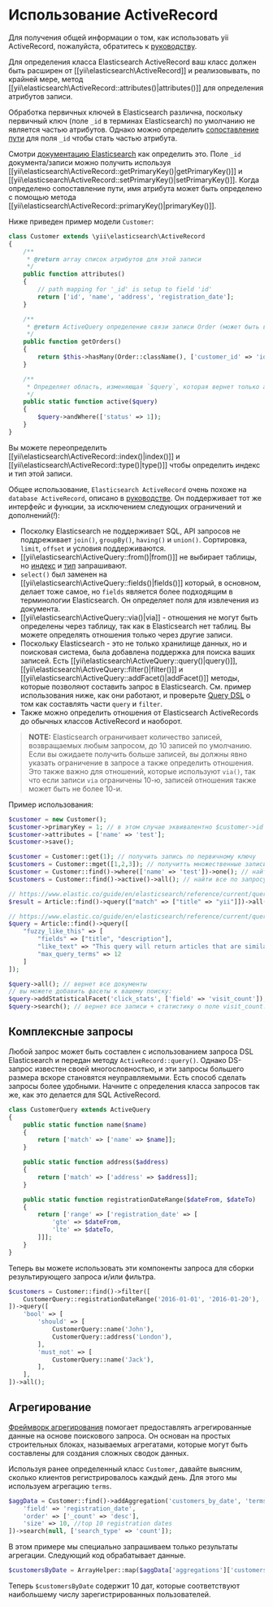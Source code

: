 Использование ActiveRecord
======================

Для получения общей информации о том, как использовать yii ActiveRecord, пожалуйста, обратитесь к [руководству](https://github.com/yiisoft/yii2/blob/master/docs/guide/db-active-record.md).

Для определения класса Elasticsearch ActiveRecord ваш класс должен быть расширен от [[yii\elasticsearch\ActiveRecord]] и реализовывать, по крайней мере, метод [[yii\elasticsearch\ActiveRecord::attributes()|attributes()]] для определения атрибутов записи.

Обработка первичных ключей в Elasticsearch различна, поскольку первичный ключ (поле `_id` в терминах Elasticsearch) по умолчанию не является частью атрибутов. Однако можно определить [сопоставление пути](https://www.elastic.co/guide/en/elasticsearch/reference/current/mapping-id-field.html) для поля `_id` чтобы стать частью атрибута.

Смотри [документацию Elasticsearch](https://www.elastic.co/guide/en/elasticsearch/reference/current/mapping-id-field.html) как определить это. Поле `_id` документа/записи можно получить используя [[yii\elasticsearch\ActiveRecord::getPrimaryKey()|getPrimaryKey()]] и [[yii\elasticsearch\ActiveRecord::setPrimaryKey()|setPrimaryKey()]]. Когда определено сопоставление пути, имя атрибута может быть определено с помощью метода [[yii\elasticsearch\ActiveRecord::primaryKey()|primaryKey()]].

Ниже приведен пример модели `Customer`:

```php
class Customer extends \yii\elasticsearch\ActiveRecord
{
    /**
     * @return array список атрибутов для этой записи
     */
    public function attributes()
    {
        // path mapping for '_id' is setup to field 'id'
        return ['id', 'name', 'address', 'registration_date'];
    }

    /**
     * @return ActiveQuery определение связи записи Order (может быть в другой базе данных, например redis или sql)
     */
    public function getOrders()
    {
        return $this->hasMany(Order::className(), ['customer_id' => 'id'])->orderBy('id');
    }

    /**
     * Определяет область, изменяющая `$query`, которая вернет только активных (status = 1) клиентов
     */
    public static function active($query)
    {
        $query->andWhere(['status' => 1]);
    }
}
```

Вы можете переопределить [[yii\elasticsearch\ActiveRecord::index()|index()]] и [[yii\elasticsearch\ActiveRecord::type()|type()]] чтобы определить индекс и тип этой записи.

Общее использование, `Elasticsearch ActiveRecord` очень похоже на `database ActiveRecord`, описано в [руководстве](https://github.com/yiisoft/yii2/blob/master/docs/guide/active-record.md).
Он поддерживает тот же интерфейс и функции, за исключением следующих ограничений и дополнений(*!*):

- Посколку Elasticsearch не поддерживает SQL, API запросов не поддреживает `join()`, `groupBy()`, `having()` и `union()`.
  Сортировка, `limit`, `offset` и условия поддерживаются.
- [[yii\elasticsearch\ActiveQuery::from()|from()]] не выбирает таблицы, но [индекс](https://www.elastic.co/guide/en/elasticsearch/reference/current/glossary.html#glossary-index) и [тип](https://www.elastic.co/guide/en/elasticsearch/reference/current/glossary.html#glossary-type) запрашивают.
- `select()` был заменен на [[yii\elasticsearch\ActiveQuery::fields()|fields()]] который, в основном, делает тоже самое, но `fields` является более подходящим в терминологии Elasticsearch. Он определяет поля для извлечения из документа.
- [[yii\elasticsearch\ActiveQuery::via()|via]] - отношения не могут быть определены через таблицу, так как в Elasticsearch нет таблиц. Вы можете определять отношения только через другие записи.
- Поскольку Elasticsearch - это не только хранилище данных, но и поисковая система, была добавлена поддержка для поиска ваших записей. Есть [[yii\elasticsearch\ActiveQuery::query()|query()]], [[yii\elasticsearch\ActiveQuery::filter()|filter()]] и [[yii\elasticsearch\ActiveQuery::addFacet()|addFacet()]] методы, которые позволяют составить запрос в Elasticsearch. См. пример использования ниже, как они работают, и проверьте [Query DSL](https://www.elastic.co/guide/en/elasticsearch/reference/current/query-dsl.html) о том как составлять части `query` и `filter`.
- Также можно определить отношения от Elasticsearch ActiveRecords до обычных классов ActiveRecord и наоборот.

> **NOTE:** Elasticsearch ограничивает количество записей, возвращаемых любым запросом, до 10 записей по умолчанию.
> Если вы ожидаете получить больше записей, вы должны явно указать ограничение в запросе а также определить отношения.
> Это также важно для отношений, которые используют `via()`, так что если записи `via` ограничены 10-ю, записей отношения также может быть не более 10-и.

Пример использования:

```php
$customer = new Customer();
$customer->primaryKey = 1; // в этом случае эквивалентно $customer->id = 1;
$customer->attributes = ['name' => 'test'];
$customer->save();

$customer = Customer::get(1); // получить запись по первичному ключу
$customers = Customer::mget([1,2,3]); // получитть множественные записи по первичному ключу
$customer = Customer::find()->where(['name' => 'test'])->one(); // найти по запросу. Обратите внимание, вам необходимо настроить сопоставление для этого поля, чтобы правильно найти запись
$customers = Customer::find()->active()->all(); // найти все по запросу (используя область видимости `active`)

// https://www.elastic.co/guide/en/elasticsearch/reference/current/query-dsl-match-query.html
$result = Article::find()->query(["match" => ["title" => "yii"]])->all(); // статьи название которых содержит "yii"

// https://www.elastic.co/guide/en/elasticsearch/reference/current/query-dsl-flt-query.html
$query = Article::find()->query([
    "fuzzy_like_this" => [
        "fields" => ["title", "description"],
        "like_text" => "This query will return articles that are similar to this text :-)",
        "max_query_terms" => 12
    ]
]);

$query->all(); // вернет все документы
// вы можете добавить фасеты к вашему поиску:
$query->addStatisticalFacet('click_stats', ['field' => 'visit_count']);
$query->search(); // вернет все записи + статистику о поле visit_count. Например: среднее, сумма, мин, макс и т.д...
```

## Комплексные запросы

Любой запрос может быть составлен с использованием запроса DSL Elasticsearch и передан методу `ActiveRecord::query()`. Однако DS-запрос известен своей многословностью, и эти запросы большего размера вскоре становятся неуправляемыми.
Есть способ сделать запросы более удобными. Начните с определения класса запросов так же, как это делается для SQL ActiveRecord.

```php
class CustomerQuery extends ActiveQuery
{
    public static function name($name)
    {
        return ['match' => ['name' => $name]];
    }

    public static function address($address)
    {
        return ['match' => ['address' => $address]];
    }

    public static function registrationDateRange($dateFrom, $dateTo)
    {
        return ['range' => ['registration_date' => [
            'gte' => $dateFrom,
            'lte' => $dateTo,
        ]]];
    }
}

```

Теперь вы можете использовать эти компоненты запроса для сборки результирующего запроса и/или фильтра.

```php
$customers = Customer::find()->filter([
    CustomerQuery::registrationDateRange('2016-01-01', '2016-01-20'),
])->query([
    'bool' => [
        'should' => [
            CustomerQuery::name('John'),
            CustomerQuery::address('London'),
        ],
        'must_not' => [
            CustomerQuery::name('Jack'),
        ],
    ],
])->all();
```

## Агрегирование

[Фреймворк агрегирования](https://www.elastic.co/guide/en/elasticsearch/reference/current/search-aggregations.html) 
помогает предоставлять агрегированные данные на основе поискового запроса. Он основан на простых строительных блоках, называемых агрегатами, которые могут быть составлены для создания сложных сводок данных.

Используя ранее определенный класс `Customer`, давайте выясним, сколько клиентов регистрировалось каждый день. Для этого мы используем агрегацию `terms`.


```php
$aggData = Customer::find()->addAggregation('customers_by_date', 'terms', [
    'field' => 'registration_date',
    'order' => ['_count' => 'desc'],
    'size' => 10, //top 10 registration dates
])->search(null, ['search_type' => 'count']);

```                    

В этом примере мы специально запрашиваем только результаты агрегации. Следующий код обрабатывает данные.

```php
$customersByDate = ArrayHelper::map($aggData['aggregations']['customers_by_date']['buckets'], 'key', 'doc_count');
```

Теперь `$customersByDate` содержит 10 дат, которые соответствуют наибольшему числу зарегистрированных пользователей.
